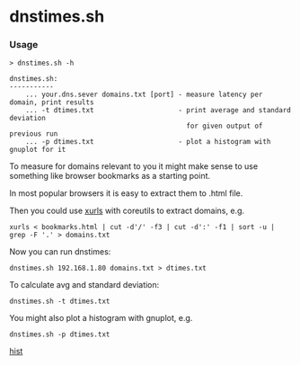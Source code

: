 # dnstimes.sh

### Usage

```
> dnstimes.sh -h

dnstimes.sh:
-----------
    ... your.dns.sever domains.txt [port] - measure latency per domain, print results
    ... -t dtimes.txt                     - print average and standard deviation
                                            for given output of previous run
    ... -p dtimes.txt                     - plot a histogram with gnuplot for it
```

To measure for domains relevant to you it might make sense to use something like browser bookmarks as a starting point.

In most popular browsers it is easy to extract them to .html file.

Then you could use [xurls](https://github.com/mvdan/xurls) with coreutils to extract domains, e.g.

```
xurls < bookmarks.html | cut -d'/' -f3 | cut -d':' -f1 | sort -u | grep -F '.' > domains.txt
```

Now you can run dnstimes:

```
dnstimes.sh 192.168.1.80 domains.txt > dtimes.txt
```

To calculate avg and standard deviation:

```
dnstimes.sh -t dtimes.txt
```

You might also plot a histogram with gnuplot, e.g.

```
dnstimes.sh -p dtimes.txt

```

[hist](https://i.imgur.com/VOLp25t.png)
